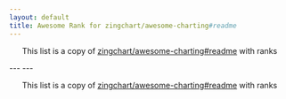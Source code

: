 ```yaml
---
layout: default
title: Awesome Rank for zingchart/awesome-charting#readme
---
```


<p align="center">
	This list is a copy of <a href="https://github.com/zingchart/awesome-charting#readme">zingchart/awesome-charting#readme</a> with ranks
</p>
---
---
<p align="center">
	This list is a copy of <a href="https://github.com/zingchart/awesome-charting#readme">zingchart/awesome-charting#readme</a> with ranks
</p>
